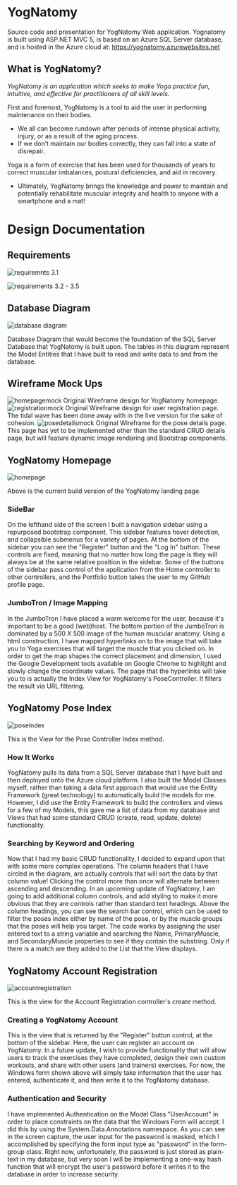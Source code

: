 # YogNatomy

Source code and presentation for YogNatomy Web application. Yognatomy is built using ASP.NET MVC 5, 
is based on an Azure SQL Server database, and is hosted in the Azure cloud at: https://yognatomy.azurewebsites.net

## What is YogNatomy?

*YogNatomy is an application which seeks to make Yoga practice fun, intuitive, and effective for practitioners of all skill levels.*

First and foremost, YogNatomy is a tool to aid the user in performing maintenance on their bodies.
* We all can become rundown after periods of intense physical activity, injury, or as a result of the aging process.
* If we don’t maintain our bodies correctly, they can fall into a state of disrepair.

Yoga is a form of exercise that has been used for thousands of years to correct muscular imbalances, postural deficiencies, and aid in recovery.
* Ultimately, YogNatomy brings the knowledge and power to maintain and potentially rehabilitate muscular integrity and health to anyone with a smartphone and a mat!


# Design Documentation

## Requirements 
![requiremnts 3.1](https://github.com/cadedillon/YogNatomy/blob/master/Requirements%203.1.PNG?raw=true)

![requirements 3.2 - 3.5](https://github.com/cadedillon/YogNatomy/blob/master/Requirements%203.2%20-%203.5.PNG?raw=true)

## Database Diagram

![database diagram](https://github.com/cadedillon/YogNatomy/blob/master/YogNatomy%20Database%20Diagram.PNG?raw=true)

Database Diagram that would become the foundation of the SQL Server Database that YogNatomy is built upon. The tables in this diagram represent the Model Entities that I have built to read and write data to and from the database.

## Wireframe Mock Ups

![homepagemock](https://github.com/cadedillon/YogNatomy/blob/master/YogNatomy%20Landing%20UI.png?raw=true)
Original Wireframe design for YogNatomy homepage. 
![registrationmock](https://github.com/cadedillon/YogNatomy/blob/master/User%20Registration%20Page.PNG?raw=true)
Original Wireframe design for user registration page. The tidal wave has been done away with in the live version for the sake of cohesion.
![posedetailsmock](https://github.com/cadedillon/YogNatomy/blob/master/YogNatomy%20Pose%20Information.PNG?raw=true)
Original Wireframe for the pose details page. This page has yet to be implemented other than the standard CRUD details page, but will feature dynamic image rendering and Bootstrap components.

## YogNatomy Homepage
![homepage](https://github.com/cadedillon/YogNatomy/blob/master/YogNatomy%20Annotated%20Homepage.jpg?raw=true)

Above is the current build version of the YogNatomy landing page.

### SideBar
On the lefthand side of the screen I built a navigation sidebar using a repurposed bootstrap component. This sidebar features hover detection, and collapsible submenus for a variety of pages. At the bottom of the sidebar you can see the "Register" button and the "Log In" button. These controls are fixed, meaning that no matter how long the page is they will always be at the same relative position in the sidebar. Some of the buttons of the sidebar pass control of the application from the Home controller to other controllers, and the Portfolio button takes the user to my GitHub profile page.

### JumboTron / Image Mapping
In the JumboTron I have placed a warm welcome for the user, because it's important to be a good (web)host. The bottom portion of the JumboTron is dominated by a 500 X 500 image of the human muscular anatomy. Using a <map> html construction, I have mapped hyperlinks on to the image that will take you to Yoga exercises that will target the muscle that you clicked on. In order to get the map shapes the correct placement and dimension, I used the Google Development tools available on Google Chrome to highlight and slowly change the coordinate values. The page that the hyperlinks will take you to is actually the Index View for YogNatomy's PoseController. It filters the result via URL filtering.
  
## YogNatomy Pose Index
![poseindex](https://github.com/cadedillon/YogNatomy/blob/master/YogNatomy%20Annotated%20PoseIndex.jpg?raw=true)

This is the View for the Pose Controller Index method.

### How It Works
YogNatomy pulls its data from a SQL Server database that I have built and then deployed onto the Azure cloud platform. I also built the Model Classes myself, rather than taking a data first approach that would use the Entity Framework (great technology) to automatically build the models for me. However, I did use the Entity Framework to build the controllers and views for a few of my Models, this gave me a list of data from my database and Views that had some standard CRUD (create, read, update, delete) functionality. 

### Searching by Keyword and Ordering
Now that I had my basic CRUD functionality, I decided to expand upon that with some more complex operations. The column headers that I have circled in the diagram, are actually controls that will sort the data by that column value! Clicking the control more than once will alternate between ascending and descending. In an upcoming update of YogNatomy, I am going to add additional column controls, and add styling to make it more obvious that they are controls rather than standard text headings. Above the column headings, you can see the search bar control, which can be used to filter the poses index either by name of the pose, or by the muscle groups that the poses will help you target. The code works by assigning the user entered text to a string variable and searching the Name, PrimaryMuscle, and SecondaryMuscle properties to see if they contain the substring. Only if there is a match are they added to the List that the View displays.

## YogNatomy Account Registration
![accountregistration](https://github.com/cadedillon/YogNatomy/blob/master/YogNatomy%20Annotated%20AccountRegistration.jpg?raw=true)

This is the view for the Account Registration controller's create method.

### Creating a YogNatomy Account
This is the view that is returned by the "Register" button control, at the bottom of the sidebar. Here, the user can register an account on YogNatomy. In a future update, I wish to provide functionality that will allow users to track the exercises they have completed, design their own custom workouts, and share with other users (and trainers) exercises. For now, the Windows form shown above will simply take information that the user has entered, authenticate it, and then write it to the YogNatomy database.

### Authentication and Security
I have implemented Authentication on the Model Class "UserAccount" in order to place constraints on the data that the Windows Form will accept. I did this by using the System.Data.Annotations namespace. As you can see in the screen capture, the user input for the password is masked, which I accomplished by specifying the form input type as "password" in the form-group class. Right now, unfortunately, the password is just stored as plain-text in my database, but very soon I will be implementing a one-way hash function that will encrypt the user's password before it writes it to the database in order to increase security.  
